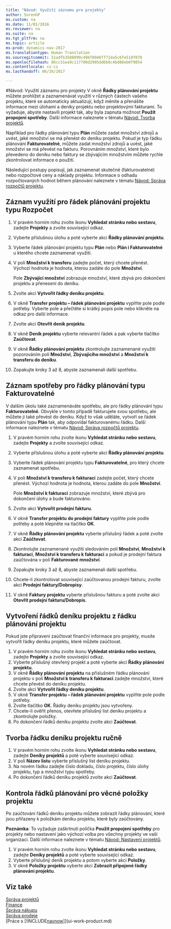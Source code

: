 ```yaml
---
title: "Návod: Využití záznamu pro projekty"
author: SorenGP
ms.custom: na
ms.date: 11/01/2016
ms.reviewer: na
ms.suite: na
ms.tgt_pltfrm: na
ms.topic: article
ms-prod: dynamics-nav-2017
ms.translationtype: Human Translation
ms.sourcegitcommit: 51adfb3588099c496f0946ff71da5c6fe518f070
ms.openlocfilehash: 86cc31ea9c117700d2905dd6b8c4bd88eb0f9854
ms.contentlocale: cs-cz
ms.lasthandoff: 06/26/2017

---
```


#<a name="how-to-record-usage-for-jobs"></a>Návod: Využití záznamu pro projekty
V okně **Řádky plánování projektu** můžete prohlížet a zaznamenávat využití v různých částech vašeho projektu, které se automaticky aktualizují, když měníte a přenášíte informace mezi úlohami a deníky projektu nebo projektovými fakturami. To vyžaduje, abyste nastavili projekt tak, aby byla zapnuta možnost **Použít propojení spotřeby**. Další informace naleznete v tématu [Návod: Tvorba projektů](projects-how-setup-jobs.md).  

Například pro řádky plánování typu **Plán** můžete zadat množství zdrojů a uvést, jaké množství se má přenést do deníku projektu. Pokud je typ řádku plánování **Fakturovatelné**, můžete zadat množství zdrojů a uvést, jaké množství se má převést na fakturu. Porovnáním množství, které bylo převedeno do deníku nebo faktury se zbývajícím množstvím můžete rychle zkontrolovat informace o použití.

Následující postupy popisují, jak zaznamenat skutečné (fakturovatelné) nebo rozpočtové ceny a náklady projektu. Informace o odhadu rozpočtovaných hodnot během plánování naleznete v tématu [Návod: Správa rozpočtů projektu](projects-how-manage-budgets.md).

## <a name="to-record-usage-for-a-job-planning-line-of-type-budget"></a>Záznam využití pro řádek plánování projektu typu Rozpočet

1. V pravém horním rohu zvolte ikonu **Vyhledat stránku nebo sestavu**, zadejte **Projekty** a zvolte související odkaz.  
2. Vyberte příslušnou úlohu a poté vyberte akci **Řádky plánování projektu**.
3. Vyberte řádek plánování projektu typu **Plán** nebo **Plán i Fakturovatelné** u kterého chcete zaznamenat využití.
4. V poli **Množství k transferu** zadejte počet, který chcete přenést. Výchozí hodnota je hodnota, kterou zadáte do pole **Množství**.

    Pole **Zbývající množství** zobrazuje množství, které zbývá pro dokončení projektu a přenesení do deníku.  

5. Zvolte akci **Vytvořit řádky deníku projektu**.
6. V okně **Transfer projektu – řádek plánování projektu** vyplňte pole podle potřeby. Vyberte pole a přečtěte si krátký popis pole nebo klikněte na odkaz pro další informace.
7. Zvolte akci **Otevřít deník projektu**.  
8. V okně **Deník projektu** vyberte relevantní řádek a pak vyberte tlačítko **Zaúčtovat**.
9. V okně **Řádky plánování projektu** zkontrolujte zaznamenané využití pozorováním polí **Množství**, **Zbývajícího množství** a **Množství k transferu do deníku**.  
10. Zopakujte kroky 3 až 8, abyste zaznamenali další spotřebu.  

## <a name="to-record-usage-for-a-job-planning-line-of-type-billable"></a>Záznam spotřeby pro řádky plánování typu Fakturovatelné  
V dalším úkolu také zaznamenáváte spotřebu, ale pro řádky plánování typu **Fakturovatelné**. Obvykle v tomto případě fakturujete svou spotřebu, ale můžete ji také převést do deníku. Když to však uděláte, vytvoří se řádek plánování typu **Plán** tak, aby odpovídal fakturovanému řádku. Další informace naleznete v tématu [Návod: Správa rozpočtů projektu](projects-how-manage-budgets.md).

1. V pravém horním rohu zvolte ikonu **Vyhledat stránku nebo sestavu**, zadejte **Projekty** a zvolte související odkaz.
2. Vyberte příslušnou úlohu a poté vyberte akci **Řádky plánování projektu**.  
3. Vyberte řádek plánování projektu typu **Fakturovatelné**, pro který chcete zaznamenat spotřebu.
4. V poli **Množství k transferu k fakturaci** zadejte počet, který chcete přenést. Výchozí hodnota je hodnota, kterou zadáte do pole **Množství**.

    Pole **Množství k fakturaci** zobrazuje množství, které zbývá pro dokončení úlohy a bude fakturováno.  

5. Zvolte akci **Vytvořit prodejní fakturu**.
6. V okně **Transfer projektu do prodejní faktury** vyplňte pole podle potřeby a poté klepněte na tlačítko **OK**.
7. V okně **Řádky plánování projektu** vyberte příslušný řádek a poté zvolte akci **Zaúčtovat**.
8. Zkontrolujte zaznamenané využití sledováním polí **Množství**, **Množství k fakturaci**, **Množství k transferu k fakturaci** a pokud je prodejní faktura zaúčtována v poli **Fakturované množství**.
9. Zopakujte kroky 3 až 8, abyste zaznamenali další spotřebu.  
10. Chcete-li zkontrolovat související zaúčtovanou prodejní fakturu, zvolte akci **Prodejní faktury/Dobropisy**.  
11. V okně **Faktury projektu** vyberte příslušnou fakturu a poté zvolte akci **Otevřít prodejní fakturu/Dobropis**.         

## <a name="to-create-job-journal-lines-from-job-planning-lines"></a>Vytvoření řádků deníku projektu z řádku plánování projektu  
Pokud jste připraveni zaúčtovat finanční informace pro projekty, musíte vytvořit řádky deníku projektu, které můžete zaúčtovat.

1. V pravém horním rohu zvolte ikonu **Vyhledat stránku nebo sestavu**, zadejte **Projekty** a zvolte související odkaz.  
2. Vyberte příslušný otevřený projekt a poté vyberte akci **Řádky plánování projektu**.  
3. V okně **Řádky plánování projektu** na příslušném řádku plánování projektu v poli **Množství k transferu k fakturaci** zadejte množství, které chcete převést do deníku projektu.  
4. Zvolte akci **Vytvořit řádky deníku projektu**.
5. V okně **Transfer projektu – řádek plánování projektu** vyplňte pole podle potřeby.  
6. Zvolte tlačítko **OK**. Řádky deníku projektu jsou vytvořeny.
7. Chcete-li ověřit přenos, otevřete příslušný list deníku projektu a zkontrolujte položky.  
8. Po dokončení řádků deníku projektu zvolte akci **Zaúčtovat**.  

## <a name="to-create-job-journal-lines-manually"></a>Tvorba řádku deníku projektu ručně  

1. V pravém horním rohu zvolte ikonu **Vyhledat stránku nebo sestavu**, zadejte **Deníky projektů** a poté vyberte související odkaz.  
2. V poli **Název listu** vyberte příslušný list deníku projektu.  
3. Na novém řádku zadejte číslo dokladu, číslo projektu, číslo úlohy projektu, typ a množství typu spotřeby.  
4. Po dokončení řádků deníku projektů zvolte akci **Zaúčtovat**.  

## <a name="to-review-planning-lines-for-a-job-ledger-entry"></a>Kontrola řádků plánování pro věcné položky projektu  
Po zaúčtování řádků deníku projektu můžete zobrazit řádky plánování, které jsou přiřazeny k položkám deníku projektu, které byly zaúčtovány.

**Poznámka**: To vyžaduje zaškrtnutí políčka **Použít propojení spotřeby** pro projekty nebo nastavení jako výchozí volba pro všechny projekty ve vaší organizaci. Další informace naleznete v tématu [Návod: Nastavení projektů](projects-how-setup-jobs.md).  

1. V pravém horním rohu zvolte ikonu **Vyhledat stránku nebo sestavu**, zadejte **Deníky projektů** a poté vyberte související odkaz.  
2. Vyberte příslušný deník projektu a potom vyberte akci **Položky**.  
3. V okně **Položky projektu** vyberte akci **Zobrazit připojené řádky plánování projektu**.

## <a name="see-also"></a>Viz také
[Správa projektů](projects-manage-projects.md)  
[Finance](finance-setup.md)  
[Správa nákupu](purchasing-manage-purchasing.md)         
[Správa prodeje](sales-manage-sales.md)      
[Práce s [!INCLUDE[navnow](includes/navnow_md.md)]](ui-work-product.md)  

